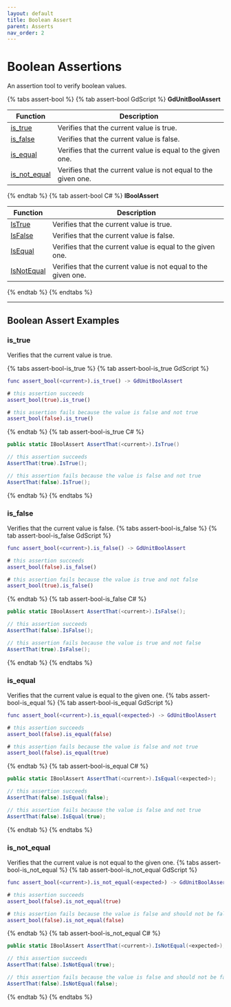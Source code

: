 ```yaml
---
layout: default
title: Boolean Assert
parent: Asserts
nav_order: 2
---
```


# Boolean Assertions

An assertion tool to verify boolean values.

{% tabs assert-bool %}
{% tab assert-bool GdScript %}
**GdUnitBoolAssert**<br>

|Function|Description|
|--- | --- |
|[is_true](/gdUnit4/testing/assert-bool/#is_true)| Verifies that the current value is true.|
|[is_false](/gdUnit4/testing/assert-bool/#is_false)| Verifies that the current value is false.|
|[is_equal](/gdUnit4/testing/assert-bool/#is_equal)| Verifies that the current value is equal to the given one.|
|[is_not_equal](/gdUnit4/testing/assert-bool/#is_not_equal)| Verifies that the current value is not equal to the given one.|

{% endtab %}
{% tab assert-bool C# %}
**IBoolAssert**<br>

|Function|Description|
|--- | --- |
|[IsTrue](/gdUnit4/testing/assert-bool/#is_true)| Verifies that the current value is true.|
|[IsFalse](/gdUnit4/testing/assert-bool/#is_false)| Verifies that the current value is false.|
|[IsEqual](/gdUnit4/testing/assert-bool/#is_equal)| Verifies that the current value is equal to the given one.|
|[IsNotEqual](/gdUnit4/testing/assert-bool/#is_not_equal)| Verifies that the current value is not equal to the given one.|

{% endtab %}
{% endtabs %}

---

## Boolean Assert Examples

### is_true

Verifies that the current value is true.

{% tabs assert-bool-is_true %}
{% tab assert-bool-is_true GdScript %}

```gd
func assert_bool(<current>).is_true() -> GdUnitBoolAssert
```
```gd
# this assertion succeeds
assert_bool(true).is_true()

# this assertion fails because the value is false and not true
assert_bool(false).is_true()
```

{% endtab %}
{% tab assert-bool-is_true C# %}

```cs
public static IBoolAssert AssertThat(<current>).IsTrue()
```
```cs
// this assertion succeeds
AssertThat(true).IsTrue();

// this assertion fails because the value is false and not true
AssertThat(false).IsTrue();
```

{% endtab %}
{% endtabs %}

### is_false

Verifies that the current value is false.
{% tabs assert-bool-is_false %}
{% tab assert-bool-is_false GdScript %}

```gd
func assert_bool(<current>).is_false() -> GdUnitBoolAssert
```
```gd
# this assertion succeeds
assert_bool(false).is_false()

# this assertion fails because the value is true and not false
assert_bool(true).is_false()
```

{% endtab %}
{% tab assert-bool-is_false C# %}

```cs
public static IBoolAssert AssertThat(<current>).IsFalse();
```
```cs
// this assertion succeeds
AssertThat(false).IsFalse();

// this assertion fails because the value is true and not false
AssertThat(true).IsFalse();
```

{% endtab %}
{% endtabs %}

### is_equal

Verifies that the current value is equal to the given one.
{% tabs assert-bool-is_equal %}
{% tab assert-bool-is_equal GdScript %}

```gd
func assert_bool(<current>).is_equal(<expected>) -> GdUnitBoolAssert
```
```gd
# this assertion succeeds
assert_bool(false).is_equal(false)

# this assertion fails because the value is false and not true
assert_bool(false).is_equal(true)
```

{% endtab %}
{% tab assert-bool-is_equal C# %}

```cs
public static IBoolAssert AssertThat(<current>).IsEqual(<expected>);
```
```cs
// this assertion succeeds
AssertThat(false).IsEqual(false);

// this assertion fails because the value is false and not true
AssertThat(false).IsEqual(true);
```

{% endtab %}
{% endtabs %}

### is_not_equal

Verifies that the current value is not equal to the given one.
{% tabs assert-bool-is_not_equal %}
{% tab assert-bool-is_not_equal GdScript %}

```gd
func assert_bool(<current>).is_not_equal(<expected>) -> GdUnitBoolAssert
```
```gd
# this assertion succeeds
assert_bool(false).is_not_equal(true)

# this assertion fails because the value is false and should not be false
assert_bool(false).is_not_equal(false)
```

{% endtab %}
{% tab assert-bool-is_not_equal C# %}

```cs
public static IBoolAssert AssertThat(<current>).IsNotEqual(<expected>);
```
```cs
// this assertion succeeds
AssertThat(false).IsNotEqual(true);

// this assertion fails because the value is false and should not be false
AssertThat(false).IsNotEqual(false);
```

{% endtab %}
{% endtabs %}
